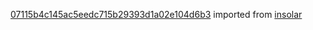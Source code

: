 [07115b4c145ac5eedc715b29393d1a02e104d6b3](https://github.com/insolar/insolar/commit/07115b4c145ac5eedc715b29393d1a02e104d6b3) imported from [insolar](https://github.com/insolar/insolar)
